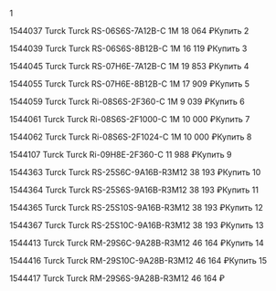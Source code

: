 1

1544037
Turck
Turck RS-06S6S-7A12B-C 1M
18 064 ₽Купить
2

1544039
Turck
Turck RS-06S6S-8B12B-C 1M
16 119 ₽Купить
3

1544045
Turck
Turck RS-07H6E-7A12B-C 1M
19 853 ₽Купить
4

1544055
Turck
Turck RS-07H6E-8B12B-C 1M
17 909 ₽Купить
5

1544059
Turck
Turck Ri-08S6S-2F360-C 1M
9 039 ₽Купить
6

1544061
Turck
Turck Ri-08S6S-2F1000-C 1M
10 000 ₽Купить
7

1544062
Turck
Turck Ri-08S6S-2F1024-C 1M
10 000 ₽Купить
8

1544107
Turck
Turck Ri-09H8E-2F360-C
11 988 ₽Купить
9

1544363
Turck
Turck RS-25S6C-9A16B-R3M12
38 193 ₽Купить
10

1544364
Turck
Turck RS-25S6S-9A16B-R3M12
38 193 ₽Купить
11

1544365
Turck
Turck RS-25S10S-9A16B-R3M12
38 193 ₽Купить
12

1544367
Turck
Turck RS-25S10C-9A16B-R3M12
38 193 ₽Купить
13

1544413
Turck
Turck RM-29S6C-9A28B-R3M12
46 164 ₽Купить
14

1544416
Turck
Turck RM-29S10C-9A28B-R3M12
46 164 ₽Купить
15

1544417
Turck
Turck RM-29S6S-9A28B-R3M12
46 164 ₽
